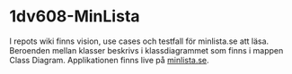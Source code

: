 # 1dv608-MinLista

I repots wiki finns vision, use cases och testfall för minlista.se att läsa.
Beroenden mellan klasser beskrivs i klassdiagrammet som finns i mappen Class Diagram.
Applikationen finns live på [minlista.se](http://www.minlista.se).
